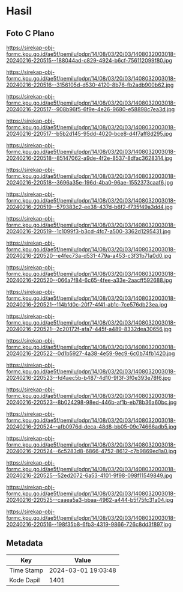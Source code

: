# Hasil

## Foto C Plano

https://sirekap-obj-formc.kpu.go.id/ae5f/pemilu/pdpr/14/08/03/20/03/1408032003018-20240216-220515--188044ad-c829-4924-b6cf-756112099f80.jpg

https://sirekap-obj-formc.kpu.go.id/ae5f/pemilu/pdpr/14/08/03/20/03/1408032003018-20240216-220516--3156105d-d530-4120-8b76-fb2adb900b62.jpg

https://sirekap-obj-formc.kpu.go.id/ae5f/pemilu/pdpr/14/08/03/20/03/1408032003018-20240216-220517--908b96f5-6f9e-4e26-9680-e58898c7ea3d.jpg

https://sirekap-obj-formc.kpu.go.id/ae5f/pemilu/pdpr/14/08/03/20/03/1408032003018-20240216-220517--b5b2d145-95dd-4020-bce8-d4f7aff8d295.jpg

https://sirekap-obj-formc.kpu.go.id/ae5f/pemilu/pdpr/14/08/03/20/03/1408032003018-20240216-220518--85147062-a9de-4f2e-8537-8dfac3628314.jpg

https://sirekap-obj-formc.kpu.go.id/ae5f/pemilu/pdpr/14/08/03/20/03/1408032003018-20240216-220518--3696a35e-196d-4ba0-96ae-1552373caaf6.jpg

https://sirekap-obj-formc.kpu.go.id/ae5f/pemilu/pdpr/14/08/03/20/03/1408032003018-20240216-220519--579383c2-ee38-437d-b6f2-f735f49a3dd4.jpg

https://sirekap-obj-formc.kpu.go.id/ae5f/pemilu/pdpr/14/08/03/20/03/1408032003018-20240216-220519--1c1099f3-b3cd-4fc7-a500-3362d1295431.jpg

https://sirekap-obj-formc.kpu.go.id/ae5f/pemilu/pdpr/14/08/03/20/03/1408032003018-20240216-220520--e4fec73a-d531-479a-a453-c3f31b71a0d0.jpg

https://sirekap-obj-formc.kpu.go.id/ae5f/pemilu/pdpr/14/08/03/20/03/1408032003018-20240216-220520--066a7f84-6c65-4fee-a33e-2aacff592688.jpg

https://sirekap-obj-formc.kpu.go.id/ae5f/pemilu/pdpr/14/08/03/20/03/1408032003018-20240216-220521--114bfd0c-20f7-4f41-ab1c-7ce576db23ea.jpg

https://sirekap-obj-formc.kpu.go.id/ae5f/pemilu/pdpr/14/08/03/20/03/1408032003018-20240216-220521--2c20172f-afa7-445f-a489-8332dea30656.jpg

https://sirekap-obj-formc.kpu.go.id/ae5f/pemilu/pdpr/14/08/03/20/03/1408032003018-20240216-220522--0d1b5927-4a38-4e59-9ec9-6c0b74fb1420.jpg

https://sirekap-obj-formc.kpu.go.id/ae5f/pemilu/pdpr/14/08/03/20/03/1408032003018-20240216-220523--fd4aec5b-b487-4d10-9f3f-3f0e393e78f6.jpg

https://sirekap-obj-formc.kpu.go.id/ae5f/pemilu/pdpr/14/08/03/20/03/1408032003018-20240216-220523--8b024298-98ed-446b-af1b-eb78b36a60bc.jpg

https://sirekap-obj-formc.kpu.go.id/ae5f/pemilu/pdpr/14/08/03/20/03/1408032003018-20240216-220524--afb0976d-deca-48d8-bb05-09c74666adb5.jpg

https://sirekap-obj-formc.kpu.go.id/ae5f/pemilu/pdpr/14/08/03/20/03/1408032003018-20240216-220524--6c5283d8-6866-4752-8612-c7b9869ed1a0.jpg

https://sirekap-obj-formc.kpu.go.id/ae5f/pemilu/pdpr/14/08/03/20/03/1408032003018-20240216-220525--52ed2072-6a53-4101-9f98-098f11549849.jpg

https://sirekap-obj-formc.kpu.go.id/ae5f/pemilu/pdpr/14/08/03/20/03/1408032003018-20240216-220525--caaea5a3-bbaa-4962-a444-b5f75fc31a04.jpg

https://sirekap-obj-formc.kpu.go.id/ae5f/pemilu/pdpr/14/08/03/20/03/1408032003018-20240216-220516--198f35b8-6fb3-4319-9866-726c8dd3f897.jpg


## Metadata

| Key        | Value               |
| ---------- | ------------------- |
| Time Stamp | 2024-03-01 19:03:48 |
| Kode Dapil | 1401                |



